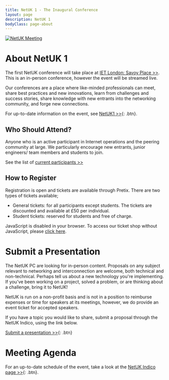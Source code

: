 ```yaml
---
title: NetUK 1 - The Inaugural Conference
layout: page
description: NetUK 1
bodyClass: page-about
---
```


<a href="https://tickets.netuk.org/NetUK1/">
   <img src="/images/netuk1-event-website-banner.svg" alt="NetUK Meeting">
</a>

# About NetUK 1

The first NetUK conference will take place at [IET London: Savoy Place >>](https://savoyplace.theiet.org/). This is an in-person conference, however the event will be streamed live.

Our conferences are a place where like-minded professionals can meet, share best practices and new innovations, learn from challenges and success stories, share knowledge with new entrants into the networking community, and forge new connections.

For up-to-date information on the event, see [NetUK1 >>](https://indico.netuk.org/event/1/){: .btn}.

## Who Should Attend?

Anyone who is an active participant in Internet operations and the peering community at large. We particularly encourage new entrants, junior engineers/ team members and students to join.

See the list of [current participants >>](https://indico.netuk.org/event/1/registrations/participants)

## How to Register

Registration is open and tickets are available through Pretix.
There are two types of tickets available;

- General tickets: for all participants except students. The tickets are discounted and available at £50 per individual.
- Student tickets: reserved for students and free of charge.

<link rel="stylesheet" type="text/css" href="https://tickets.netuk.org/NetUK1/widget/v1.css" crossorigin>
<script type="text/javascript" src="https://tickets.netuk.org/widget/v1.en.js" async crossorigin></script>

<pretix-widget event="https://tickets.netuk.org/NetUK1/" single-item-select="button"></pretix-widget>
<noscript>
   <div class="pretix-widget">
        <div class="pretix-widget-info-message">
            JavaScript is disabled in your browser. To access our ticket shop without JavaScript, please <a target="_blank" rel="noopener" href="https://tickets.netuk.org/NetUK1/">click here</a>.
        </div>
    </div>
</noscript>

# Submit a Presentation

The NetUK PC are looking for in-person content. Proposals on any subject relevant to networking and interconnection are welcome, both technical and non-technical. Perhaps tell us about a new technology you're implementing. If you’ve been working on a project, solved a problem, or are thinking about a challenge, bring it to NetUK!

NetUK is run on a non-profit basis and is not in a position to reimburse expenses or time for speakers at its meetings, however, we do provide an event ticket for accepted speakers.

If you have a topic you would like to share, submit a proposal through the NetUK Indico, using the link below.

[Submit a presentation >>](https://indico.netuk.org/event/1){: .btn}

# Meeting Agenda

For an up-to-date schedule of the event, take a look at the [NetUK Indico page >>](https://indico.netuk.org/event/1/timetable/#20240708.detailed){: .btn}.